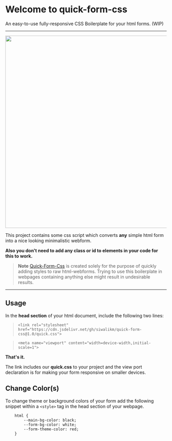 # Welcome to quick-form-css
An easy-to-use fully-responsive CSS Boilerplate for your html forms. (WIP)

----------
<img style="cursor: zoom-in;" src="https://github.com/siwalikm/quick-form-css/blob/master/demo.gif" width="600px">

This project contains some css script which converts **any** simple html form into a nice looking minimalistic webform.

**Also you don't need to add any class or id to elements in your code for this to work.**

> **Note** [Quick-Form-Css](https://github.com/siwalikm/quick-form-css) is created solely for the purpose of quickly adding styles to raw html-webforms. Trying to use this boilerplate in webpages containing anything else might result in undesirable results.

----------

Usage
-------------

In the **head section** of your html document, include the following two lines:
>   `<link rel="stylesheet" href="https://cdn.jsdelivr.net/gh/siwalikm/quick-form-css@1.0/quick.css">`

>   `<meta name="viewport" content="width=device-width,initial-scale=1">`

**That's it.**

The link includes our **quick.css** to your project and the view port declaration is for making your form responsive on smaller devices.

Change Color(s)
-------------
To change theme or background colors of your form add the following snippet within a `<style>` tag in the head section of your webpage.

	    html {
            --main-bg-color: black;
            --form-bg-color: white;
            --form-theme-color: red;
        }
